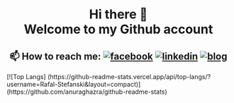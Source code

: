 <h1 align="center">Hi there 👋</br>Welcome to my Github account</h1>
<h2 align="center">
📫 How to reach me:
  <a href="https://www.facebook.com/profile.php?id=100001013543176"><img src="https://cdn1.iconfinder.com/data/icons/social-80/32/Social_social_facebook-32.png" alt="facebook"></a>
  <a href="https://www.linkedin.com/in/rafa%C5%82-stefa%C5%84ski/"><img src="https://cdn1.iconfinder.com/data/icons/social-80/32/Social_social_linkedin_linked_in-32.png" alt="linkedin"></a>
  <a href="https://vpr.pl/"><img src="https://cdn1.iconfinder.com/data/icons/social-80/32/Social_social_dribbble_dribble_dribbbble-32.png" alt="blog"></a> </br>
</h2>
 [![Top Langs]
(https://github-readme-stats.vercel.app/api/top-langs/?username=Rafal-Stefanski&layout=compact)](https://github.com/anuraghazra/github-readme-stats)


<!--
<h2 align="center">Java Developer</h2>
<p align="center">
  <a href="https://www.facebook.com/profile.php?id=100001013543176"><img src="https://cdn1.iconfinder.com/data/icons/social-80/32/Social_social_facebook-32.png" alt="facebook"></a>
  <a href="https://www.linkedin.com/in/rafa%C5%82-stefa%C5%84ski/"><img src="https://cdn1.iconfinder.com/data/icons/social-80/32/Social_social_linkedin_linked_in-32.png" alt="linkedin"></a>
  <a href="https://vpr.pl/"><img src="https://cdn1.iconfinder.com/data/icons/social-80/32/Social_social_dribbble_dribble_dribbbble-32.png" alt="blog"></a>
</p>


**Rafal-Stefanski/Rafal-Stefanski** is a ✨ _special_ ✨ repository because its `README.md` (this file) appears on your GitHub profile.

Here are some ideas to get you started:

- 🔭 I’m currently working on ...
- 🌱 I’m currently learning ...
- 👯 I’m looking to collaborate on ...
- 🤔 I’m looking for help with ...
- 💬 Ask me about ...
- 📫 How to reach me: ...
- 😄 Pronouns: ...
- ⚡ Fun fact: ...
-->
